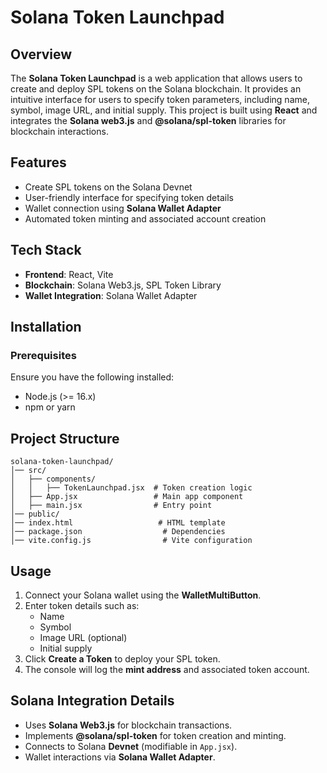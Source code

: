 # Solana Token Launchpad

## Overview
The **Solana Token Launchpad** is a web application that allows users to create and deploy SPL tokens on the Solana blockchain. It provides an intuitive interface for users to specify token parameters, including name, symbol, image URL, and initial supply. This project is built using **React** and integrates the **Solana web3.js** and **@solana/spl-token** libraries for blockchain interactions.

## Features
- Create SPL tokens on the Solana Devnet
- User-friendly interface for specifying token details
- Wallet connection using **Solana Wallet Adapter**
- Automated token minting and associated account creation

## Tech Stack
- **Frontend**: React, Vite
- **Blockchain**: Solana Web3.js, SPL Token Library
- **Wallet Integration**: Solana Wallet Adapter

## Installation
### Prerequisites
Ensure you have the following installed:
- Node.js (>= 16.x)
- npm or yarn


## Project Structure
```
solana-token-launchpad/
│── src/
│   ├── components/
│   │   ├── TokenLaunchpad.jsx  # Token creation logic
│   ├── App.jsx                 # Main app component
│   ├── main.jsx                # Entry point
│── public/
│── index.html                   # HTML template
│── package.json                  # Dependencies
│── vite.config.js                # Vite configuration
```

## Usage
1. Connect your Solana wallet using the **WalletMultiButton**.
2. Enter token details such as:
   - Name
   - Symbol
   - Image URL (optional)
   - Initial supply
3. Click **Create a Token** to deploy your SPL token.
4. The console will log the **mint address** and associated token account.


## Solana Integration Details
- Uses **Solana Web3.js** for blockchain transactions.
- Implements **@solana/spl-token** for token creation and minting.
- Connects to Solana **Devnet** (modifiable in `App.jsx`).
- Wallet interactions via **Solana Wallet Adapter**.

